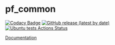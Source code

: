 # pf_common
[![Codacy Badge](https://api.codacy.com/project/badge/Grade/956a9b779cd048269b30b241579b95dd)](https://app.codacy.com/gh/PetrFlajsingr/pf_common?utm_source=github.com&utm_medium=referral&utm_content=PetrFlajsingr/pf_common&utm_campaign=Badge_Grade_Settings)
[![GitHub release (latest by date)](https://img.shields.io/github/v/release/PetrFlajsingr/pf_common)](https://github.com/PetrFlajsingr/pf_common/releases)
[![Ubuntu tests Actions Status](https://github.com/PetrFlajsingr/pf_common/workflows/ubuntu-tests/badge.svg)](https://github.com/PetrFlajsingr/pf_common/actions)

[Documentation](https://petrflajsingr.github.io/pf_common/)
